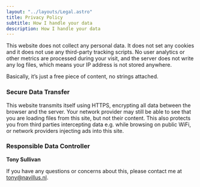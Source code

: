 ```yaml
---
layout: "../layouts/Legal.astro"
title: Privacy Policy
subtitle: How I handle your data
description: How I handle your data
---
```


This website does not collect any personal data. It does not set any cookies and it does not use any third-party tracking scripts. No user analytics or other metrics are processed during your visit, and the server does not write any log files, which means your IP address is not stored anywhere.

Basically, it’s just a free piece of content, no strings attached.

### Secure Data Transfer

This website transmits itself using HTTPS, encrypting all data between the browser and the server. Your network provider may still be able to see that you are loading files from this site, but not their content. This also protects you from third parties intercepting data e.g. while browsing on public WiFi, or network providers injecting ads into this site.

### Responsible Data Controller

**Tony Sullivan**

If you have any questions or concerns about this, please contact me at [tony@navillus.nl](mailto:tony@navillus.nl).
